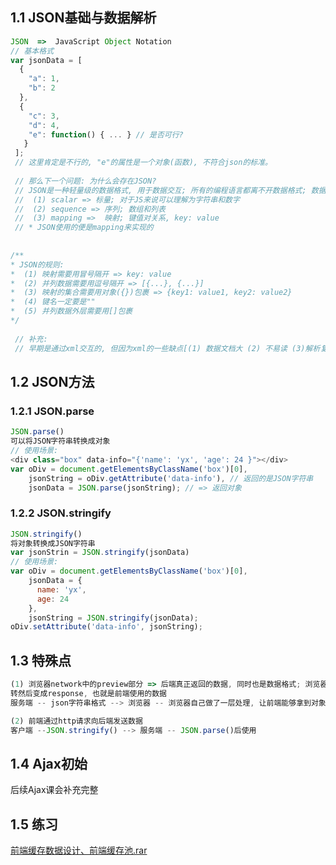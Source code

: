 <a name="V40AC"></a>
## 1.1 JSON基础与数据解析
```javascript
JSON  =>  JavaScript Object Notation
// 基本格式
var jsonData = [
  {
    "a": 1,
    "b": 2
  },
  {
    "c": 3,
    "d": 4,
    "e": function() { ... } // 是否可行?
   }
 ];
 // 这里肯定是不行的, "e"的属性是一个对象(函数), 不符合json的标准。
 
 // 那么下一个问题: 为什么会存在JSON?
 // JSON是一种轻量级的数据格式, 用于数据交互; 所有的编程语言都离不开数据格式; 数据格式的三大类:
 //  (1) scalar => 标量; 对于JS来说可以理解为字符串和数字
 //  (2) sequence => 序列; 数组和列表
 //  (3) mapping =>  映射; 键值对关系, key: value
 // * JSON使用的便是mapping来实现的
    
    
/**
* JSON的规则:
*  (1) 映射需要用冒号隔开 => key: value
*  (2) 并列数据需要用逗号隔开 => [{...}, {...}]
*  (3) 映射的集合需要用对象({})包裹 => {key1: value1, key2: value2}
*  (4) 键名一定要是""
*  (5) 并列数据外层需要用[]包裹
*/
    
 // 补充: 
 // 早期是通过xml交互的, 但因为xml的一些缺点[(1) 数据文档大 (2) 不易读 (3)解析复杂 ]故逐渐被JSON取代
```
<a name="yuGV3"></a>
## 1.2 JSON方法
<a name="y5D9x"></a>
### 1.2.1 JSON.parse
```javascript
JSON.parse()
可以将JSON字符串转换成对象
// 使用场景:
<div class="box" data-info="{'name': 'yx', 'age': 24 }"></div>
var oDiv = document.getElementsByClassName('box')[0],
    jsonString = oDiv.getAttribute('data-info'), // 返回的是JSON字符串
    jsonData = JSON.parse(jsonString); // => 返回对象

```
<a name="OmQo5"></a>
### 1.2.2 JSON.stringify
```javascript
JSON.stringify()
将对象转换成JSON字符串
var jsonStrin = JSON.stringify(jsonData)
// 使用场景:
var oDiv = document.getElementsByClassName('box')[0],
    jsonData = {
      name: 'yx',
      age: 24
    },
    jsonString = JSON.stringify(jsonData);
oDiv.setAttribute('data-info', jsonString);
```
<a name="uEFtE"></a>
## 1.3 特殊点
```javascript
(1) 浏览器network中的preview部分 => 后端真正返回的数据, 同时也是数据格式; 浏览器接收后会做处理并
转然后变成response, 也就是前端使用的数据
服务端 -- json字符串格式 --> 浏览器 -- 浏览器自己做了一层处理, 让前端能够拿到对象 --> 前端使用 

(2) 前端通过http请求向后端发送数据
客户端 --JSON.stringify() --> 服务端 -- JSON.parse()后使用
```
<a name="SwWDy"></a>
## 1.4 Ajax初始
后续Ajax课会补充完整
<a name="OAWxJ"></a>
## 1.5 练习
[前端缓存数据设计、前端缓存池.rar](https://www.yuque.com/attachments/yuque/0/2022/rar/21576210/1654678439232-384af7ad-bbc6-43eb-ba22-9e04cb9e1614.rar?_lake_card=%7B%22src%22%3A%22https%3A%2F%2Fwww.yuque.com%2Fattachments%2Fyuque%2F0%2F2022%2Frar%2F21576210%2F1654678439232-384af7ad-bbc6-43eb-ba22-9e04cb9e1614.rar%22%2C%22name%22%3A%22%E5%89%8D%E7%AB%AF%E7%BC%93%E5%AD%98%E6%95%B0%E6%8D%AE%E8%AE%BE%E8%AE%A1%E3%80%81%E5%89%8D%E7%AB%AF%E7%BC%93%E5%AD%98%E6%B1%A0.rar%22%2C%22size%22%3A36684%2C%22type%22%3A%22%22%2C%22ext%22%3A%22rar%22%2C%22source%22%3A%22%22%2C%22status%22%3A%22done%22%2C%22download%22%3Atrue%2C%22taskId%22%3A%22u41a46a60-043a-4152-8444-bfe94463b0d%22%2C%22taskType%22%3A%22upload%22%2C%22__spacing%22%3A%22both%22%2C%22id%22%3A%22u6451960d%22%2C%22margin%22%3A%7B%22top%22%3Atrue%2C%22bottom%22%3Atrue%7D%2C%22card%22%3A%22file%22%7D)
